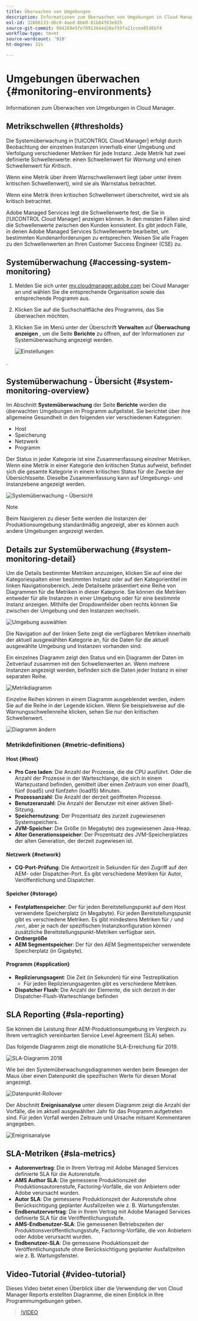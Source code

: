 ```yaml
---
title: Überwachen von Umgebungen
description: Informationen zum Überwachen von Umgebungen in Cloud Manager.
exl-id: 32886133-d6c0-4aed-8bb0-81b84f63e825
source-git-commit: 984269e5fe70913644d26e759fa21ccea0536bf4
workflow-type: tm+mt
source-wordcount: '910'
ht-degree: 31%

---
```



# Umgebungen überwachen {#monitoring-environments}

Informationen zum Überwachen von Umgebungen in Cloud Manager.

## Metrikschwellen {#thresholds}

Die Systemüberwachung in [!UICONTROL Cloud Manager] erfolgt durch Beobachtung der einzelnen Instanzen innerhalb einer Umgebung und Verfolgung verschiedener Metriken für jede Instanz. Jede Metrik hat zwei definierte Schwellenwerte: einen Schwellenwert für *Warnung* und einen Schwellenwert für *Kritisch*.

Wenn eine Metrik über ihrem Warnschwellenwert liegt (aber unter ihrem kritischen Schwellenwert), wird sie als Warnstatus betrachtet.

Wenn eine Metrik ihren kritischen Schwellenwert überschreitet, wird sie als kritisch betrachtet.

Adobe Managed Services legt die Schwellenwerte fest, die Sie in [!UICONTROL Cloud Manager] anzeigen können. In den meisten Fällen sind die Schwellenwerte zwischen den Kunden konsistent. Es gibt jedoch Fälle, in denen Adobe Managed Services Schwellenwerte bearbeitet, um bestimmten Kundenanforderungen zu entsprechen. Weisen Sie alle Fragen zu den Schwellenwerten an Ihren Customer Success Engineer (CSE) zu.

## Systemüberwachung {#accessing-system-monitoring}

1. Melden Sie sich unter [my.cloudmanager.adobe.com](https://my.cloudmanager.adobe.com) bei Cloud Manager an und wählen Sie die entsprechende Organisation sowie das entsprechende Programm aus.

1. Klicken Sie auf die Suchschaltfläche des Programms, das Sie überwachen möchten.
1. Klicken Sie im Menü unter der Überschrift **Verwalten** auf **Überwachung anzeigen** , um die Seite **Berichte** zu öffnen, auf der Informationen zur Systemüberwachung angezeigt werden.

   ![Einstellungen](/help/assets/first-timea1.png)

.

## Systemüberwachung - Übersicht {#system-monitoring-overview}

Im Abschnitt **Systemüberwachung** der Seite **Berichte** werden die überwachten Umgebungen im Programm aufgelistet. Sie berichtet über ihre allgemeine Gesundheit in den folgenden vier verschiedenen Kategorien:

* Host
* Speicherung
* Netzwerk
* Programm

Der Status in jeder Kategorie ist eine Zusammenfassung einzelner Metriken. Wenn eine Metrik in einer Kategorie den kritischen Status aufweist, befindet sich die gesamte Kategorie in einem kritischen Status für die Zwecke der Übersichtsseite. Dieselbe Zusammenfassung kann auf Umgebungs- und Instanzebene angezeigt werden.

![Systemüberwachung – Übersicht](/help/assets/System-Monitoring-Reports.png)

>[!NOTE]
>
>Beim Navigieren zu dieser Seite werden die Instanzen der Produktionsumgebung standardmäßig angezeigt, aber es können auch andere Umgebungen angezeigt werden.

## Details zur Systemüberwachung {#system-monitoring-detail}

Um die Details bestimmter Metriken anzuzeigen, klicken Sie auf eine der Kategoriespalten einer bestimmten Instanz oder auf den Kategorientitel im linken Navigationsbereich. Jede Detailseite präsentiert eine Reihe von Diagrammen für die Metriken in dieser Kategorie. Sie können die Metriken entweder für alle Instanzen in einer Umgebung oder für eine bestimmte Instanz anzeigen. Mithilfe der Dropdownfelder oben rechts können Sie zwischen der Umgebung und den Instanzen wechseln.

![Umgebung auswählen](/help/assets/System_Monitoring1.png)

Die Navigation auf der linken Seite zeigt die verfügbaren Metriken innerhalb der aktuell ausgewählten Kategorie an, für die Daten für die aktuell ausgewählte Umgebung und Instanzen vorhanden sind.

Ein einzelnes Diagramm zeigt den Status und ein Diagramm der Daten im Zeitverlauf zusammen mit den Schwellenwerten an. Wenn mehrere Instanzen angezeigt werden, befinden sich die Daten jeder Instanz in einer separaten Reihe.

![Metrikdiagramm](/help/assets/Monitoring_Graphs1.png)

Einzelne Reihen können in einem Diagramm ausgeblendet werden, indem Sie auf die Reihe in der Legende klicken.
Wenn Sie beispielsweise auf die Warnungsschwellenreihe klicken, sehen Sie nur den kritischen Schwellenwert.

![Diagramm ändern](/help/assets/Monitoring_Graphs2.png)

### Metrikdefinitionen {#metric-definitions}

#### Host {#host}

* **Pro Core laden**: Die Anzahl der Prozesse, die die CPU ausführt. Oder die Anzahl der Prozesse in der Warteschlange, die sich in einem Wartezustand befinden, gemittelt über einen Zeitraum von einer (load1), fünf (load5) und fünfzehn (load15) Minuten.
* **Prozessanzahl**: Die Anzahl der derzeit geöffneten Prozesse.
* **Benutzeranzahl**: Die Anzahl der Benutzer mit einer aktiven Shell-Sitzung.
* **Speichernutzung**: Der Prozentsatz des zurzeit zugewiesenen Systemspeichers.
* **JVM-Speicher**: Die Größe (in Megabyte) des zugewiesenen Java-Heap.
* **Alter Generationsspeicher**: Der Prozentsatz des JVM-Speicherplatzes der alten Generation, der derzeit zugewiesen ist.

#### Netzwerk {#network}

* **CQ-Port-Prüfung**: Die Antwortzeit in Sekunden für den Zugriff auf den AEM- oder Dispatcher-Port. Es gibt verschiedene Metriken für Autor, Veröffentlichung und Dispatcher.

#### Speicher {#storage}

* **Festplattenspeicher**: Der für jeden Bereitstellungspunkt auf dem Host verwendete Speicherplatz (in Megabyte). Für jeden Bereitstellungspunkt gibt es verschiedene Metriken. Es gibt mindestens Metriken für `/` und `/mnt`, aber je nach der spezifischen Instanzkonfiguration können zusätzliche Bereitstellungspunkt-Metriken verfügbar sein.
* **Ordnergröße**
* **AEM Segmentspeicher**: Der für den AEM Segmentspeicher verwendete Speicherplatz (in Gigabyte).

#### Programm {#application}

* **Replizierungsagent**: Die Zeit (in Sekunden) für eine Testreplikation
   * Für jeden Replizierungsagenten gibt es verschiedene Metriken.
* **Dispatcher Flush**: Die Anzahl der Elemente, die sich derzeit in der Dispatcher-Flush-Warteschlange befinden

## SLA Reporting {#sla-reporting}

Sie können die Leistung Ihrer AEM-Produktionsumgebung im Vergleich zu Ihrem vertraglich vereinbarten Service Level Agreement (SLA) sehen.

Das folgende Diagramm zeigt die monatliche SLA-Erreichung für 2019.

![SLA-Diagramm 2018](/help/assets/SLA-Reports-one.png)

Wie bei den Systemüberwachungsdiagrammen werden beim Bewegen der Maus über einen Datenpunkt die spezifischen Werte für diesen Monat angezeigt.

![Datenpunkt-Rollover](/help/assets/SLA-Reports-two.png)

Der Abschnitt **Ereignisanalyse** unter diesem Diagramm zeigt die Anzahl der Vorfälle, die im aktuell ausgewählten Jahr für das Programm aufgetreten sind. Für jeden Vorfall werden Zeitraum und Ursache mitsamt Kommentaren angegeben.

![Ereignisanalyse](/help/assets/sla-reporting3.png)

## SLA-Metriken {#sla-metrics}

* **Autorenvertrag**: Die in Ihrem Vertrag mit Adobe Managed Services definierte SLA für die Autorenstufe.
* **AMS Author SLA**: Die gemessene Produktionszeit der Produktionsautorenstufe, Factoring-Vorfälle, die von Anbietern oder Adobe verursacht wurden.
* **Autor SLA**: Die gemessene Produktionszeit der Autorenstufe ohne Berücksichtigung geplanter Ausfallzeiten wie z. B. Wartungsfenster.
* **Endbenutzervertrag**: Die in Ihrem Vertrag mit Adobe Managed Services definierte SLA für die Veröffentlichungsstufe.
* **AMS-Endbenutzer-SLA**: Die gemessenen Betriebszeiten der Produktionsveröffentlichungsstufe, Factoring-Vorfälle, die von Anbietern oder Adobe verursacht wurden.
* **Endbenutzer-SLA**: Die gemessene Produktionszeit der Veröffentlichungsstufe ohne Berücksichtigung geplanter Ausfallzeiten wie z. B. Wartungsfenster.

## Video-Tutorial {#video-tutorial}

Dieses Video bietet einen Überblick über die Verwendung der von Cloud Manager Reports erstellten Diagramme, die einen Einblick in Ihre Programmumgebungen geben.

>[!VIDEO](https://video.tv.adobe.com/v/26315/)
